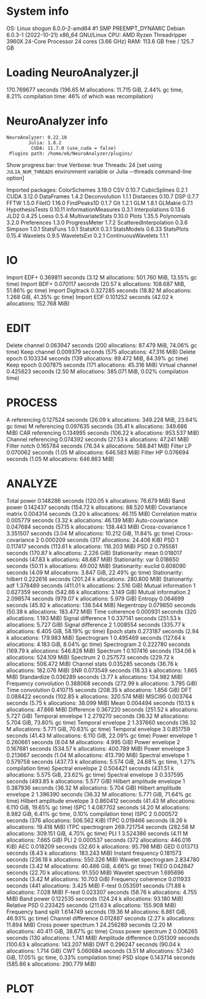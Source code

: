 # System info

OS: Linux shogun 6.0.0-2-amd64 #1 SMP PREEMPT_DYNAMIC Debian 6.0.3-1 (2022-10-21) x86_64 GNU/Linux
CPU: AMD Ryzen Threadripper 3960X 24-Core Processor 24 cores (3.66 GHz)
RAM: 113.6 GB free / 125.7 GB

# Loading NeuroAnalyzer.jl

170.769677 seconds (196.65 M allocations: 11.715 GiB, 2.44% gc time, 8.21% compilation time: 46% of which was recompilation)

# NeuroAnalyzer info

    NeuroAnalyzer: 0.22.10
            Julia: 1.8.2
             CUDA: 11.7.0 (use_cuda = false)
     Plugins path: /home/eb/NeuroAnalyzer/plugins/
Show progress bar: true
          Verbose: true
          Threads: 24 [set using `JULIA_NUM_THREADS` environment variable or Julia --threads command-line option]

Imported packages:
            ColorSchemes 3.19.0
                     CSV 0.10.7
            CubicSplines 0.2.1
                    CUDA 3.12.0
              DataFrames 1.4.2
           Deconvolution 1.1.1
               Distances 0.10.7
                     DSP 0.7.7
                    FFTW 1.5.0
                  FileIO 1.16.0
             FindPeaks1D 0.1.7
                     Git 1.2.1
                     GLM 1.8.1
                 GLMakie 0.7.1
         HypothesisTests 0.10.11
     InformationMeasures 0.3.1
          Interpolations 0.13.6
                    JLD2 0.4.25
                   Loess 0.5.4
       MultivariateStats 0.10.0
                   Plots 1.35.5
             Polynomials 3.2.0
             Preferences 1.3.0
           ProgressMeter 1.7.2
  ScatteredInterpolation 0.3.6
                 Simpson 1.0.1
               StatsFuns 1.0.1
                StatsKit 0.3.1
             StatsModels 0.6.33
              StatsPlots 0.15.4
                Wavelets 0.9.5
             WaveletsExt 0.2.1
      ContinuousWavelets 1.1.1

# IO

Import EDF+               0.369811 seconds (3.12 M allocations: 501.760 MiB, 13.55% gc time)
Import BDF+               0.070117 seconds (20.57 k allocations: 108.687 MiB, 51.86% gc time)
Import Digitrack          0.327285 seconds (18.82 M allocations: 1.268 GiB, 41.35% gc time)
Import EDF                0.101252 seconds (42.02 k allocations: 152.768 MiB)

# EDIT

Delete channel            0.063947 seconds (200 allocations: 87.479 MiB, 74.06% gc time)
Keep channel              0.009379 seconds (575 allocations: 47.316 MiB)
Delete epoch              0.103334 seconds (139 allocations: 89.472 MiB, 84.39% gc time)
Keep epoch                0.007875 seconds (171 allocations: 45.316 MiB)
Virtual channel           0.425623 seconds (2.50 M allocations: 385.071 MiB, 0.02% compilation time)

# PROCESS

A referencing             0.127524 seconds (26.09 k allocations: 349.228 MiB, 23.64% gc time)
M referencing             0.097635 seconds (35.41 k allocations: 349.686 MiB)
CAR referencing           0.134995 seconds (106.22 k allocations: 953.537 MiB)
Channel referencing       0.074392 seconds (27.53 k allocations: 47.241 MiB)
Filter notch              0.165784 seconds (76.34 k allocations: 588.841 MiB)
Filter LP                 0.070062 seconds (1.05 M allocations: 646.583 MiB)
Filter HP                 0.076694 seconds (1.05 M allocations: 646.863 MiB)

# ANALYZE

Total power               0.148286 seconds (120.05 k allocations: 76.679 MiB)
Band power                0.142437 seconds (154.72 k allocations: 88.520 MiB)
Covariance matrix         0.004314 seconds (3.20 k allocations: 46.115 MiB)
Correlation matrix        0.005779 seconds (3.32 k allocations: 46.139 MiB)
Auto-covariance           0.047684 seconds (57.15 k allocations: 138.443 MiB)
Cross-covariance 1        3.351507 seconds (3.04 M allocations: 10.212 GiB, 11.84% gc time)
Cross-covariance 2        0.000209 seconds (317 allocations: 24.406 KiB)
PSD 1                     0.117417 seconds (113.61 k allocations: 116.203 MiB)
PSD 2                     0.795581 seconds (170.87 k allocations: 2.226 GiB)
Stationarity: mean        0.018017 seconds (47.83 k allocations: 48.687 MiB)
Stationarity: var         0.018650 seconds (50.11 k allocations: 49.002 MiB)
Stationarity: euclid      0.808090 seconds (4.09 M allocations: 3.847 GiB, 22.49% gc time)
Stationarity: hilbert     0.222616 seconds (201.24 k allocations: 280.800 MiB)
Stationarity: adf         1.378489 seconds (411.01 k allocations: 2.516 GiB)
Mutual information 1      0.627359 seconds (542.66 k allocations: 3.149 GiB)
Mutual information 2      2.098574 seconds (979.07 k allocations: 5.979 GiB)
Entropy                   0.064699 seconds (45.92 k allocations: 138.544 MiB)
Negentropy                0.079850 seconds (50.38 k allocations: 183.472 MiB)
Time coherence            0.000931 seconds (320 allocations: 1.193 MiB)
Signal difference 1       0.337141 seconds (251.53 k allocations: 5.727 GiB)
Signal difference 2       1.008554 seconds (335.77 k allocations: 6.405 GiB, 58.19% gc time)
Epoch stats               0.273187 seconds (2.94 k allocations: 179.983 MiB)
Spectrogram 1             0.495469 seconds (127.64 k allocations: 4.183 GiB, 8.04% gc time)
Spectrogram 2             0.222780 seconds (169.79 k allocations: 546.828 MiB)
Spectrum 1                0.107416 seconds (134.06 k allocations: 524.109 MiB)
Spectrum 2                0.257573 seconds (229.72 k allocations: 506.472 MiB)
Channel stats             0.035285 seconds (36.76 k allocations: 182.076 MiB)
SNR                       0.073549 seconds (18.33 k allocations: 1.665 MiB)
Standardize               0.036289 seconds (3.77 k allocations: 134.982 MiB)
Frequency convolution     0.388068 seconds (272.99 k allocations: 3.795 GiB)
Time convolution          0.410715 seconds (208.35 k allocations: 1.856 GiB)
DFT                       0.088422 seconds (102.85 k allocations: 320.574 MiB)
MSCI95                    0.003764 seconds (5.75 k allocations: 38.099 MiB)
Mean                      0.004494 seconds (10.13 k allocations: 47.866 MiB)
Difference                0.367220 seconds (251.52 k allocations: 5.727 GiB)
Temporal envelope 1       2.279270 seconds (36.32 M allocations: 5.704 GiB, 73.80% gc time)
Temporal envelope 2       1.337660 seconds (36.32 M allocations: 5.771 GiB, 70.63% gc time)
Temporal envelope 3       0.851759 seconds (41.43 M allocations: 6.110 GiB, 22.09% gc time)
Power envelope 1          0.260661 seconds (8.04 M allocations: 4.995 GiB)
Power envelope 2          0.167681 seconds (534.57 k allocations: 400.789 MiB)
Power envelope 3          0.213667 seconds (1.04 M allocations: 413.790 MiB)
Spectral envelope 1       0.579758 seconds (437.73 k allocations: 5.574 GiB, 24.68% gc time, 1.27% compilation time)
Spectral envelope 2       0.504421 seconds (431.51 k allocations: 5.575 GiB, 23.62% gc time)
Spectral envelope 3       0.337595 seconds (493.85 k allocations: 5.577 GiB)
Hilbert amplitude envelope 1  0.387936 seconds (36.32 M allocations: 5.704 GiB)
Hilbert amplitude envelope 2  1.396390 seconds (36.32 M allocations: 5.771 GiB, 71.64% gc time)
Hilbert amplitude envelope 3  0.860412 seconds (41.43 M allocations: 6.110 GiB, 19.65% gc time)
ISPC 1                    4.087702 seconds (4.20 M allocations: 8.982 GiB, 6.41% gc time, 0.10% compilation time)
ISPC 2                    0.000572 seconds (376 allocations: 506.562 KiB)
ITPC                      0.019466 seconds (8.26 k allocations: 19.418 MiB)
ITPC spectrogram        269.721754 seconds (282.58 M allocations: 309.151 GiB, 4.70% gc time)
PLI 1                     3.524386 seconds (4.11 M allocations: 7.665 GiB)
PLI 2                     0.000537 seconds (372 allocations: 446.016 KiB)
AEC                       0.018209 seconds (32.60 k allocations: 95.798 MiB)
GED                       0.013713 seconds (8.43 k allocations: 183.243 MiB)
Instant frequency         0.181573 seconds (236.18 k allocations: 550.326 MiB)
Wavelet spectrogram       2.834780 seconds (3.42 M allocations: 40.486 GiB, 4.66% gc time)
TKEO                      0.042847 seconds (22.70 k allocations: 91.550 MiB)
Wavelet spectrum          1.695696 seconds (3.42 M allocations: 10.703 GiB)
Frequency coherence       0.011933 seconds (441 allocations: 3.425 MiB)
F-test                    0.053591 seconds (71.88 k allocations: 7.028 MiB)
F-test                    0.023307 seconds (58.76 k allocations: 4.755 MiB)
Band power                0.122535 seconds (124.24 k allocations: 93.180 MiB)
Relative PSD              0.233425 seconds (211.63 k allocations: 155.908 MiB)
Frequency band split      1.614749 seconds (19.36 M allocations: 6.861 GiB, 46.93% gc time)
Channel difference        0.012887 seconds (2.27 k allocations: 11.894 MiB)
Cross power spectrum 1   24.256289 seconds (2.20 M allocations: 40.411 GiB, 38.67% gc time)
Cross power spectrum 2    0.006265 seconds (130 allocations: 1.741 MiB)
Amplitude difference      0.051309 seconds (100.63 k allocations: 143.207 MiB)
DWT                       0.296247 seconds (90.04 k allocations: 1.714 GiB)
CWT                       5.060684 seconds (3.51 M allocations: 57.340 GiB, 17.05% gc time, 0.33% compilation time)
PSD slope                 0.143714 seconds (585.86 k allocations: 290.779 MiB)

# PLOT

